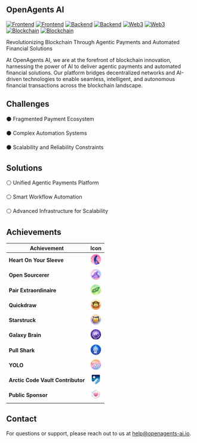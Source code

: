 ## OpenAgents AI

[![Frontend](https://img.shields.io/badge/Frontend-React-blue)](https://reactjs.org/)
[![Frontend](https://img.shields.io/badge/Frontend-Next.js-blue)](https://nextjs.org/)
[![Backend](https://img.shields.io/badge/Backend-Node.js-green)](https://nodejs.org/)
[![Backend](https://img.shields.io/badge/Backend-Python-yellow)](https://www.python.org/)
[![Web3](https://img.shields.io/badge/Web3-Ethers.js-orange)](https://docs.ethers.io/)
[![Web3](https://img.shields.io/badge/Web3-Web3.js-orange)](https://web3js.readthedocs.io/)
[![Blockchain](https://img.shields.io/badge/Blockchain-Solidity-red)](https://soliditylang.org/)
[![Blockchain](https://img.shields.io/badge/Blockchain-Hardhat-red)](https://hardhat.org/)

Revolutionizing Blockchain Through Agentic Payments and Automated Financial Solutions

At OpenAgents AI, we are at the forefront of blockchain innovation, harnessing the power of AI to deliver agentic payments and automated financial solutions. Our platform bridges decentralized networks and AI-driven technologies to enable seamless, intelligent, and autonomous financial transactions across the blockchain landscape.

## Challenges

⚫️ Fragmented Payment Ecosystem

⚫️ Complex Automation Systems

⚫️ Scalability and Reliability Constraints

## Solutions

⚪️ Unified Agentic Payments Platform

⚪️ Smart Workflow Automation

⚪️ Advanced Infrastructure for Scalability

## Achievements

| Achievement                  | Icon                                                                                                            |
|------------------------------|-------------------------------------------------------------------------------------------------------------    |
| **Heart On Your Sleeve**     | ![Heart On Your Sleeve](https://github.com/OpenAgentsAI/OpenAgentsAI/blob/main/1735788405699.png)               |
| **Open Sourcerer**           | ![Open Sourcerer](https://github.com/OpenAgentsAI/OpenAgentsAI/blob/main/1735788418191.png)                     |
| **Pair Extraordinaire**      | ![Pair Extraordinaire](https://github.com/OpenAgentsAI/OpenAgentsAI/blob/main/1735788432256.png)                |
| **Quickdraw**                | ![Quickdraw](https://github.com/OpenAgentsAI/OpenAgentsAI/blob/main/1735788459454.png)                          |
| **Starstruck**               | ![Starstruck](https://github.com/OpenAgentsAI/OpenAgentsAI/blob/main/1735788470716.png)                         |
| **Galaxy Brain**             | ![Galaxy Brain](https://github.com/OpenAgentsAI/OpenAgentsAI/blob/main/1735788392669.png)                       |
| **Pull Shark**               | ![Pull Shark](https://github.com/OpenAgentsAI/OpenAgentsAI/blob/main/1735788449406.png)                         |
| **YOLO**                     | ![YOLO](https://github.com/OpenAgentsAI/OpenAgentsAI/blob/main/1735788478902.png)                               |
| **Arctic Code Vault Contributor** | ![Arctic Code Vault Contributor](https://github.com/OpenAgentsAI/OpenAgentsAI/blob/main/1735788365094.png) |
| **Public Sponsor**           | ![Public Sponsor](https://github.com/OpenAgentsAI/OpenAgentsAI/blob/main/1735788441799.png)                     |

## Contact

For questions or support, please reach out to us at [help@openagents-ai.io](mailto:help@openagents-ai.io).
